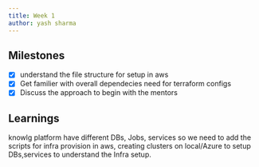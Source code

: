```yaml
---
title: Week 1
author: yash sharma   
---
```


## Milestones

- [x] understand the file structure for setup in aws
- [x] Get familier with overall dependecies need for terraform configs
- [x] Discuss the approach to begin with the mentors

## Learnings

 knowlg platform have different DBs, Jobs, services so we need to add the scripts for infra provision in aws, creating clusters on local/Azure to setup DBs,services to understand the Infra setup.
